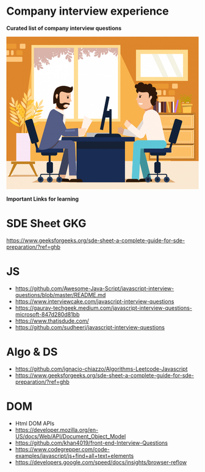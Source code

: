 # Company interview experience

<b>Curated list of company interview questions</b>

<p align="center">
  <img src="https://github.com/iktarun/interviews/blob/main/Interview_img.jpg?raw=true" width="800" height="400">
</p

<b> Important Links for learning </b>

# SDE Sheet GKG

https://www.geeksforgeeks.org/sde-sheet-a-complete-guide-for-sde-preparation/?ref=ghb

# JS

- https://github.com/Awesome-Java-Script/javascript-interview-questions/blob/master/README.md
- https://www.interviewcake.com/javascript-interview-questions
- https://gaurav-techgeek.medium.com/javascript-interview-questions-microsoft-847d280d81bb
- https://www.thatjsdude.com/
- https://github.com/sudheerj/javascript-interview-questions

# Algo & DS

- https://github.com/ignacio-chiazzo/Algorithms-Leetcode-Javascript
- https://www.geeksforgeeks.org/sde-sheet-a-complete-guide-for-sde-preparation/?ref=ghb

# DOM

- Html DOM APIs
- https://developer.mozilla.org/en-US/docs/Web/API/Document_Object_Model
- https://github.com/khan4019/front-end-Interview-Questions
- https://www.codegrepper.com/code-examples/javascript/js+find+all+text+elements
- https://developers.google.com/speed/docs/insights/browser-reflow
